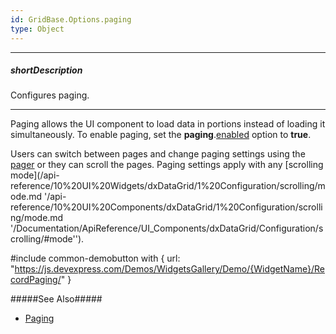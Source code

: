 ```yaml
---
id: GridBase.Options.paging
type: Object
---
```

---
##### shortDescription
Configures paging.

---
Paging allows the UI component to load data in portions instead of loading it simultaneously. To enable paging, set the **paging**.[enabled](/api-reference/10%20UI%20Components/GridBase/1%20Configuration/paging/enabled.md '{basewidgetpath}/Configuration/paging/#enabled') option to **true**.

Users can switch between pages and change paging settings using the [pager](/api-reference/10%20UI%20Components/GridBase/1%20Configuration/pager '/Documentation/ApiReference/UI_Components/dxDataGrid/Configuration/pager/') or they can scroll the pages. Paging settings apply with any [scrolling mode](/api-reference/10%20UI%20Widgets/dxDataGrid/1%20Configuration/scrolling/mode.md '/api-reference/10%20UI%20Components/dxDataGrid/1%20Configuration/scrolling/mode.md '/Documentation/ApiReference/UI_Components/dxDataGrid/Configuration/scrolling/#mode'').

#include common-demobutton with {
    url: "https://js.devexpress.com/Demos/WidgetsGallery/Demo/{WidgetName}/RecordPaging/"
}

#####See Also#####
- [Paging](/concepts/05%20Widgets/DataGrid/35%20Paging '/Documentation/Guide/Widgets/{WidgetName}/Paging/')
